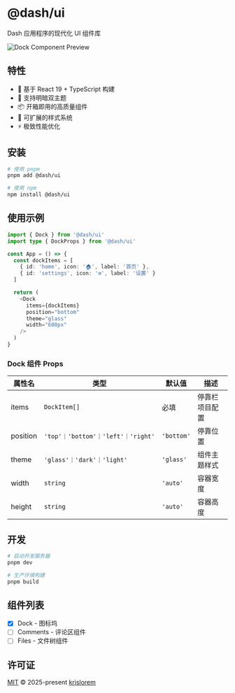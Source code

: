 # @dash/ui

Dash 应用程序的现代化 UI 组件库

![Dock Component Preview](https://via.placeholder.com/800x400.png/0078D4/FFFFFF?text=Dock+Component+Demo)

## 特性

- 🚀 基于 React 19 + TypeScript 构建
- 🎨 支持明暗双主题
- 📦 开箱即用的高质量组件
- 🧩 可扩展的样式系统
- ⚡ 极致性能优化

## 安装

```bash
# 使用 pnpm
pnpm add @dash/ui

# 使用 npm
npm install @dash/ui
```

## 使用示例

```typescript
import { Dock } from '@dash/ui'
import type { DockProps } from '@dash/ui'

const App = () => {
  const dockItems = [
    { id: 'home', icon: '🏠', label: '首页' },
    { id: 'settings', icon: '⚙️', label: '设置' }
  ]

  return (
    <Dock 
      items={dockItems}
      position="bottom"
      theme="glass"
      width="600px"
    />
  )
}
```

### Dock 组件 Props

| 属性名      | 类型                         | 默认值     | 描述               |
|-------------|------------------------------|------------|--------------------|
| items       | `DockItem[]`                 | 必填       | 停靠栏项目配置     |
| position    | `'top'｜'bottom'｜'left'｜'right'` | `'bottom'` | 停靠位置           |
| theme       | `'glass'｜'dark'｜'light'`   | `'glass'`  | 组件主题样式       |
| width       | `string`                     | `'auto'`   | 容器宽度           |
| height      | `string`                     | `'auto'`   | 容器高度           |

## 开发

```bash
# 启动开发服务器
pnpm dev

# 生产环境构建
pnpm build
```

## 组件列表

- [x] Dock - 图标坞
- [ ] Comments - 评论区组件
- [ ] Files - 文件树组件

## 许可证

[MIT](https://opensource.org/licenses/MIT) © 2025-present [krislorem](https://github.com/krislorem/dash)
